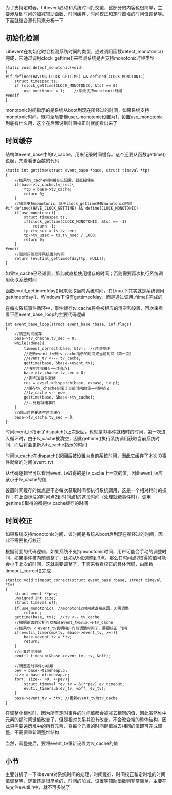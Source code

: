 为了支持定时器，Libevent必须和系统时间打交道，这部分的内容也很简单，主要涉及到时间的加减辅助函数、时间缓存、时间校正和定时器堆的时间值调整等。下面就结合源代码来分析一下

## 初始化检测

Libevent在初始化时会检测系统时间的类型，通过调用函数detect\_monotonic()完成，它通过调用clock\_gettime()来检测系统是否支持monotonic时钟类型

```
static void detect_monotonic(void)
{
#if defined(HAVING_CLOCK_GETTIME) && defined(CLOCK_MONOTONIC)
    struct timespec ts;
    if (clock_gettime(CLOCK_MONOTONIC, &ts) == 0)
        use_monitonic = 1;    //系统支持monitonic时间
#endif
}
```

monotonic时间指示的是系统从boot到现在所经过的时间，如果系统支持monotonic时间，就将全局变量user\_monotonic设置为1，设置use\_monotonic到底有什么用，这个在后面说到时间校正时就能看出来了

## 时间缓存

结构体event\_base中的tv\_cache，用来记录时间缓存。这个还要从函数gettime()说起，先看看该函数的代码

```
static int gettime(struct event_base *base, struct timeval *tp)
{
    //如果tv_cache时间缓存已设置，就直接使用
    if(base->tv_cache.tv_sec){
        *tp = base->tv_cache;
        return 0;
    }
    //如果支持monotonic，就用clock_gettime获取monotonic时间
#if defined(HAVE_CLOCK_GETTIME) && define(CLOCK_MONOTONIC)
    if(use_monotonic){
        struct timespec ts;
        if(clock_gettime(CLOCK_MONOTONIC, &ts) == -1)
            return -1;
        tp->tv_sec = ts.tv_sec;
        tp->tv_usec = ts.tv_nsec / 1000;
        return 0;
    }
#endif
    //否则只能取得系统当前时间
    return (evutial_gettimeofday(tp, NULL));
}
```

如果tv\_cache已经设置，那么就直接使用缓存的时间；否则需要再次执行系统调用获取系统时间

函数evutil_gettimeofday()用来获取当前系统时间，在Linux下其实就是系统调用gettimeofday()，Windows下没有gettimeofday，而是通过调用\_ftime()完成的

在每次系统事件循环中，事件缓存tv\_cache将会被相应的清空和设置，再次来看看下面event\_base\_loop的主要代码逻辑

```
int event_base_loop(struct event_base *base, inf flags)
{
    //清空时间缓存
    base->tv_chache.tv_sec = 0;
    while(!done){
        timeout_correct(base, &tv);  //时间校正
        //更新event_tv到tv_cache指示的时间或当前时间（第一次）
        //event_tv <--- tv_cache;
        gettime(base, &base->event_tv);
        //清空时间缓存——时间点1
        base->tv_chache.tv_sec = 0;
        //等待IO事件就绪
        res = evsel->dispatch(base, evbase, tv_p);
        //缓存tv_chache存储了当前时间的值——时间点2
        //tv_cache <-- now
        gettime(base, &base->tv_cache);
        //..处理就绪事件
    }
    //退出时也要清空时间缓存
    base->tv_cache.tv_sec = 0;
}
```

时间event\_tc指示了dispatch()上次返回，也就是IO事件就绪时的时间，第一次进入循环时，由于tv\_cache被清空，因此gettime()执行系统调用获取当前系统时间，而后将会更新为tv_cache指示的时间

时间tv\_cache在dispatch()返回后被设置为当前系统时间，因此它缓存了本次IO事件就绪的时间(event\_tv)

从代码逻辑里可以看出event\_tv取得的是tv\_cache上一次的值，因此event\_tv应该小于tv\_cache的值

设置时间缓存的优点是不必每次获取时间都执行系统调用，这是一个相对耗时的操作；在上面标注的时间点2到时间点1的这段时间（处理就绪事件时），调用gettime()取得的都是tv_cache缓存的时间

## 时间校正

如果系统支持monotonic时间，该时间是系统从boot后到现在所经过的时间，因此不需要执行校正

根据前面的代码逻辑，如果系统不支持monotonic时间，用户可能会手动的调整时间，如果事件被向前调整了，比如从5点调整到3点，那么在时间点2取得的值可能会小于上次的时间，这就需要调整了，下面来看看校正的具体代码，由函数timeout\_correct()完成

```
staticc void timeout_correct(struct event_base *base, struct timeval *tv)
{
    struct event **pev;
    unsigned int size;
    struct timeval off;
    if(use_monotonic)  //monotonic时间就直接返回，无需调整
        return ;
    gettime(base, tv);  //tv <-- tv_cache
    //根据前面的分析可以知道event_tv应该小于tv_cache
    //如果tv < event_tv表明用户向前调整时间了，需要校正 时间
    if(evutil_timercmp(tv, &base->event_tv, >=)){
        base->event_tv = *tv;
        return;
    }
    //计算时间差值
    evutil_timesub(&base->event_tv, tv, &off);

    //调整定时事件小根堆
    pev = base->timeheap.p;
    size = base->timeheap.n;
    for(; size-- >0; ++pev){
        struct timeval *ev_tv = &(**pev).ev_timeout;
        evutil_timersub(ev_tv, &off, ev_tv);
    }
    base->event_tv = *tv; //更新event_tv为tv_cache
}
```

在调整小根堆时，因为所有定时事件的时间值都会被减去相同的值，因此虽然堆中元素的额时间键值改变了，但是相对关系并没有改变，不会改变堆的整体结构，因此只需要遍历堆中的所有元素，将每个元素的时间键值减去相同的值即可完成调整，不需要重新调整堆结构

当然，调整完后，要将event\_tv重新设置为tv\_cache的值

## 小节

主要分析了一下libevent对系统时间的处理、时间缓存、时间校正和定时堆的时间值调整等，逻辑还是很简单的，时间的加减、设置等辅助函数则非常简单，主要在头文件evutil.h中，就不再多说了
